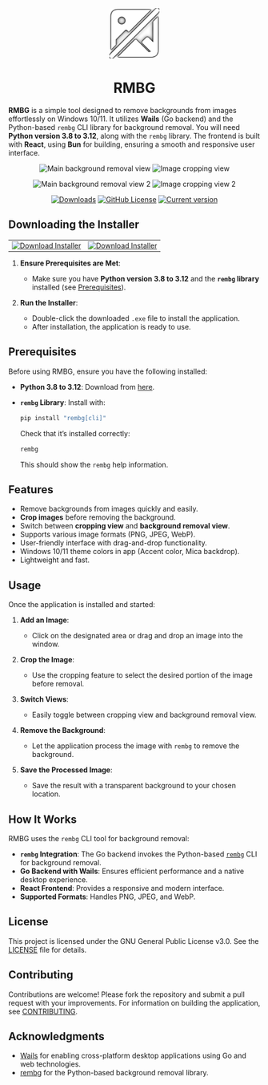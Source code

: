 <div align="center"><img src="./build/appicon.png" width="100px"></div>
<h1 align="center">RMBG</h1>

**RMBG** is a simple tool designed to remove backgrounds from images effortlessly on Windows 10/11. It utilizes **Wails** (Go backend) and the Python-based `rembg` CLI library for background removal. You will need **Python version 3.8 to 3.12**, along with the `rembg` library. The frontend is built with **React**, using **Bun** for building, ensuring a smooth and responsive user interface.

<p align="center">
  <img src="https://github.com/user-attachments/assets/151b6e26-b891-479c-b13e-1cfa915913e2" alt="Main background removal view" width="49.5%">
  <img src="https://github.com/user-attachments/assets/d1876e1b-7607-4522-b9fa-0e394dc84215" alt="Image cropping view" width="49.5%">
</p>
<p align="center">
  <img src="https://github.com/user-attachments/assets/fb241b5f-e30b-4a88-99e2-66b2c23a4554" alt="Main background removal view 2" width="49.5%">
  <img src="https://github.com/user-attachments/assets/e2badf40-4038-4398-b48a-f32b9cd74f5b" alt="Image cropping view 2" width="49.5%">
</p>

<div align="center">

[![Downloads](https://img.shields.io/github/downloads/VdanielVPL/RMBG/total.svg?style=for-the-badge)](https://github.com/VdanielVPL/RMBG/releases)  [![GitHub License](https://img.shields.io/github/license/VdanielVPL/RMBG?style=for-the-badge)](https://www.gnu.org/licenses/gpl-3.0.en.html)  [![Current version](https://img.shields.io/github/v/release/VdanielVPL/RMBG?label=version&style=for-the-badge)](https://github.com/VdanielVPL/RMBG/releases)

</div>

## Downloading the Installer

<table>
  <tr>
    <td align="center" valign="middle">
      <a href="https://github.com/VdanielVPL/RMBG/releases/latest/download/RMBG-setup.exe">
        <img height="40"
             src="https://img.shields.io/badge/download-blue?style=for-the-badge"
             alt="Download Installer">
      </a>
    </td>
    <td align="center" valign="middle">
      <a href="https://github.com/VdanielVPL/RMBG/releases/latest/download/RMBG-setup.exe">
        <img height="40"
             src="https://github.com/user-attachments/assets/1ccd8012-3ec5-4458-8e63-9357d0cc7fb5"
             alt="Download Installer">
      </a>
    </td>
  </tr>
</table>

1. **Ensure Prerequisites are Met**:
   - Make sure you have **Python version 3.8 to 3.12** and the **`rembg` library** installed (see [Prerequisites](#prerequisites)).

2. **Run the Installer**:
   - Double-click the downloaded `.exe` file to install the application.
   - After installation, the application is ready to use.

## Prerequisites

Before using RMBG, ensure you have the following installed:

- **Python 3.8 to 3.12**: Download from [here](https://www.python.org/downloads/).
- **`rembg` Library**: Install with:
  
  ```bash
  pip install "rembg[cli]"
  ```
  Check that it’s installed correctly:
  ```bash
  rembg
  ```
  This should show the `rembg` help information.

## Features

- Remove backgrounds from images quickly and easily.
- **Crop images** before removing the background.
- Switch between **cropping view** and **background removal view**.
- Supports various image formats (PNG, JPEG, WebP).
- User-friendly interface with drag-and-drop functionality.
- Windows 10/11 theme colors in app (Accent color, Mica backdrop).
- Lightweight and fast.

## Usage

Once the application is installed and started:

1. **Add an Image**:
   - Click on the designated area or drag and drop an image into the window.

2. **Crop the Image**:
   - Use the cropping feature to select the desired portion of the image before removal.

3. **Switch Views**:
   - Easily toggle between cropping view and background removal view.

4. **Remove the Background**:
   - Let the application process the image with `rembg` to remove the background.

5. **Save the Processed Image**:
   - Save the result with a transparent background to your chosen location.

## How It Works

RMBG uses the `rembg` CLI tool for background removal:

- **`rembg` Integration**: The Go backend invokes the Python-based [`rembg`](https://github.com/danielgatis/rembg) CLI for background removal.
- **Go Backend with Wails**: Ensures efficient performance and a native desktop experience.
- **React Frontend**: Provides a responsive and modern interface.
- **Supported Formats**: Handles PNG, JPEG, and WebP.

## License

This project is licensed under the GNU General Public License v3.0. See the [LICENSE](LICENSE) file for details.

## Contributing

Contributions are welcome! Please fork the repository and submit a pull request with your improvements. For information on building the application, see [CONTRIBUTING](CONTRIBUTING.md).

## Acknowledgments

- [Wails](https://wails.io/) for enabling cross-platform desktop applications using Go and web technologies.
- [rembg](https://github.com/danielgatis/rembg) for the Python-based background removal library.
